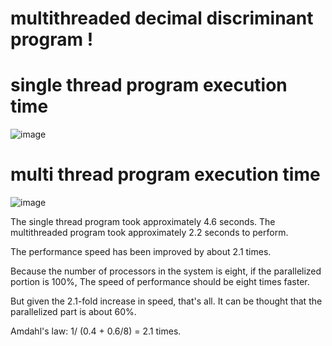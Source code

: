 # multithreaded decimal discriminant program !

# single thread program execution time
![image](https://user-images.githubusercontent.com/53115254/93728488-17083b80-fbfb-11ea-83ab-1b0bf4bf0fd4.png)

# multi thread program execution time
![image](https://user-images.githubusercontent.com/53115254/93728502-24252a80-fbfb-11ea-81e1-9baea04315b6.png)

The single thread program took approximately 4.6 seconds.
The multithreaded program took approximately 2.2 seconds to perform.

The performance speed has been improved by about 2.1 times.

Because the number of processors in the system is eight, if the parallelized portion is 100%,
The speed of performance should be eight times faster.

But given the 2.1-fold increase in speed, that's all.
It can be thought that the parallelized part is about 60%.

Amdahl's law: 1/ (0.4 + 0.6/8) = 2.1 times.